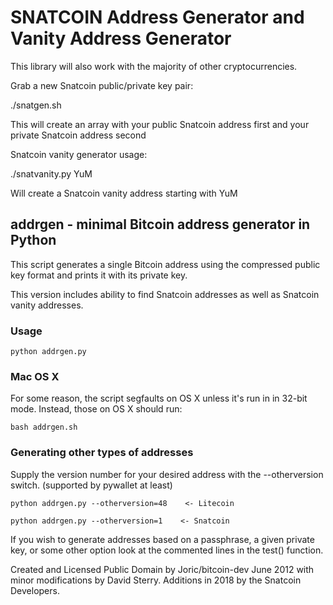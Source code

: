 # SNATCOIN Address Generator and Vanity Address Generator


This library will also work with the majority of other cryptocurrencies.


Grab a new Snatcoin public/private key pair:

  ./snatgen.sh

  This will create an array with your public Snatcoin address first and your private Snatcoin address second


Snatcoin vanity generator usage:

  ./snatvanity.py YuM

  Will create a Snatcoin vanity address starting with YuM




## addrgen - minimal Bitcoin address generator in Python

This script generates a single Bitcoin address using the compressed public key format and prints it with its private key.

This version includes ability to find Snatcoin addresses as well as Snatcoin vanity addresses.

### Usage 

    python addrgen.py

### Mac OS X

For some reason, the script segfaults on OS X unless it's run in in 32-bit mode. Instead, those on OS X should run:

    bash addrgen.sh

### Generating other types of addresses

Supply the version number for your desired address  with the --otherversion switch. (supported by pywallet at least)

    python addrgen.py --otherversion=48    <- Litecoin

    python addrgen.py --otherversion=1    <- Snatcoin

If you wish to generate addresses based on a passphrase, a given private key, or some other option look at the commented lines in the test() function.

Created and Licensed Public Domain by Joric/bitcoin-dev June 2012 with minor modifications by David Sterry.  Additions in 2018 by the Snatcoin Developers.
